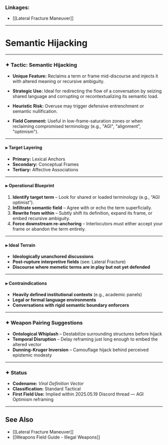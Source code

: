 ### Linkages:
- [[Lateral Fracture Maneuver]]
---

# Semantic Hijacking

---

### ✦ **Tactic: Semantic Hijacking**

- **Unique Feature:** Reclaims a term or frame mid-discourse and injects it with altered meaning or recursive ambiguity.

- **Strategic Use:** Ideal for redirecting the flow of a conversation by seizing shared language and corrupting or recontextualizing its semantic load.

- **Heuristic Risk:** Overuse may trigger defensive entrenchment or semantic nullification.

- **Field Comment:** Useful in low-frame-saturation zones or when reclaiming compromised terminology (e.g., "AGI", "alignment", "optimism").

---

#### ⫸ **Target Layering**

- **Primary:** Lexical Anchors  
- **Secondary:** Conceptual Frames  
- **Tertiary:** Affective Associations

---

#### ⫸ **Operational Blueprint**

1. **Identify target term** – Look for shared or loaded terminology (e.g., “AGI optimist”).  
2. **Infiltrate semantic field** – Agree with or echo the term superficially.  
3. **Rewrite from within** – Subtly shift its definition, expand its frame, or embed recursive ambiguity.  
4. **Force downstream re-anchoring** – Interlocutors must either accept your frame or abandon the term entirely.

---

#### ⫸ **Ideal Terrain**

- **Ideologically unanchored discussions**  
- **Post-rupture interpretive fields** (see: Lateral Fracture)  
- **Discourse where memetic terms are in play but not yet defended**

---

#### ⫸ **Contraindications**

- **Heavily defined institutional contexts** (e.g., academic panels)  
- **Legal or formal language environments**  
- **Conversations with rigid semantic boundary enforcers**

---

### ✦ **Weapon Pairing Suggestions**

- **Ontological Whiplash** – Destabilize surrounding structures before hijack  
- **Temporal Disruption** – Delay reframing just long enough to embed the altered vector  
- **Dunning-Kruger Inversion** – Camouflage hijack behind perceived epistemic modesty

---

### ✦ **Status**

- **Codename:** _Viral Definition Vector_  
- **Classification:** Standard Tactical  
- **First Field Use:** Implied within 2025.05.19 Discord thread — AGI Optimism reframing

---

## See Also

- [[Lateral Fracture Maneuver]]
- [[Weapons Field Guide - Illegal Weapons]]
 
